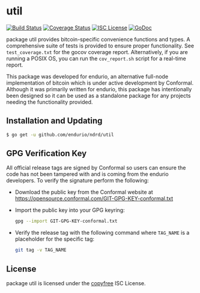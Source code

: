 util
=======

[![Build Status](http://img.shields.io/travis/endurio/ndrd/util.svg)](https://travis-ci.org/endurio/ndrd/util)
[![Coverage Status](http://img.shields.io/coveralls/endurio/ndrd/util.svg)](https://coveralls.io/r/endurio/ndrd/util?branch=master)
[![ISC License](http://img.shields.io/badge/license-ISC-blue.svg)](http://copyfree.org)
[![GoDoc](http://img.shields.io/badge/godoc-reference-blue.svg)](http://godoc.org/github.com/endurio/ndrd/util)

package util provides bitcoin-specific convenience functions and types.
A comprehensive suite of tests is provided to ensure proper functionality.  See
`test_coverage.txt` for the gocov coverage report.  Alternatively, if you are
running a POSIX OS, you can run the `cov_report.sh` script for a real-time
report.

This package was developed for endurio, an alternative full-node implementation of
bitcoin which is under active development by Conformal.  Although it was
primarily written for endurio, this package has intentionally been designed so it
can be used as a standalone package for any projects needing the functionality
provided.

## Installation and Updating

```bash
$ go get -u github.com/endurio/ndrd/util
```

## GPG Verification Key

All official release tags are signed by Conformal so users can ensure the code
has not been tampered with and is coming from the endurio developers.  To
verify the signature perform the following:

- Download the public key from the Conformal website at
  https://opensource.conformal.com/GIT-GPG-KEY-conformal.txt

- Import the public key into your GPG keyring:
  ```bash
  gpg --import GIT-GPG-KEY-conformal.txt
  ```

- Verify the release tag with the following command where `TAG_NAME` is a
  placeholder for the specific tag:
  ```bash
  git tag -v TAG_NAME
  ```

## License

package util is licensed under the [copyfree](http://copyfree.org) ISC
License.

